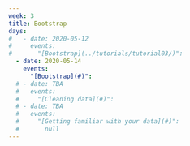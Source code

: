 ```yaml
---
week: 3
title: Bootstrap
days:
#   - date: 2020-05-12
#     events:
#       "[Bootstrap](../tutorials/tutorial03/)":
  - date: 2020-05-14
    events:
      "[Bootstrap](#)":
  # - date: TBA
  #   events:
  #     "[Cleaning data](#)":
  # - date: TBA
  #   events:
  #     "[Getting familiar with your data](#)":
  #       null
---
```

